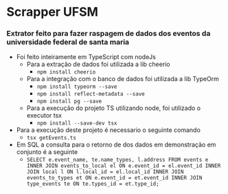 # Scrapper UFSM

### Extrator feito para fazer raspagem de dados dos eventos da universidade federal de santa maria

- Foi feito inteiramente em TypeScript com nodeJs
  - Para a extração de dados foi utilizada a lib cheerio
    - `npm install cheerio`
  - Para a integração com o banco de dados foi utilizada a lib TypeOrm
    - `npm install typeorm --save`
    - `npm install reflect-metadata --save`
    - `npm install pg --save`
  - Para a execução do projeto TS utilizando node, foi utilizado o executor tsx
    - `npm install --save-dev tsx`
- Para a execução deste projeto é necessario o seguinte comando
  - `tsx getEvents.ts`
- Em SQL a consulta para o retorno de dos dados em demonstração em conjunto é a seguinte
  - `SELECT e.event_name, te.name_types, l.address
    FROM events e
    INNER JOIN events_to_local el ON e.event_id = el.event_id
    INNER JOIN local l ON l.local_id = el.local_id
    INNER JOIN events_to_types et ON e.event_id = et.event_id
    INNER JOIN type_events te ON te.types_id = et.type_id;
    `